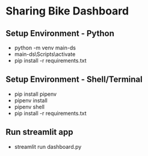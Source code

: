 # Sharing Bike Dashboard

## Setup Environment - Python
- python -m venv main-ds
- main-ds\Scripts\activate
- pip install -r requirements.txt

## Setup Environment - Shell/Terminal 
- pip install pipenv
- pipenv install
- pipenv shell
- pip install -r requirements.txt

## Run streamlit app
- streamlit run dashboard.py
